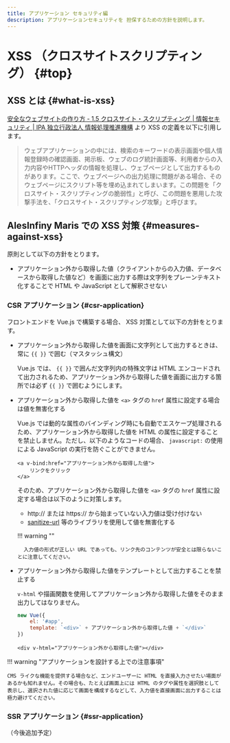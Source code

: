 ```yaml
---
title: アプリケーション セキュリティ編
description: アプリケーションセキュリティを 担保するための方針を説明します。
---
```


# XSS （クロスサイトスクリプティング） {#top}

## XSS とは {#what-is-xss}

[安全なウェブサイトの作り方 - 1.5 クロスサイト・スクリプティング | 情報セキュリティ | IPA 独立行政法人 情報処理推進機構](https://www.ipa.go.jp/security/vuln/websecurity/cross-site-scripting.html) より XSS の定義を以下に引用します。

<!-- textlint-disable -->

> ウェブアプリケーションの中には、検索のキーワードの表示画面や個人情報登録時の確認画面、掲示板、ウェブのログ統計画面等、利用者からの入力内容やHTTPヘッダの情報を処理し、ウェブページとして出力するものがあります。ここで、ウェブページへの出力処理に問題がある場合、そのウェブページにスクリプト等を埋め込まれてしまいます。この問題を「クロスサイト・スクリプティングの脆弱性」と呼び、この問題を悪用した攻撃手法を、「クロスサイト・スクリプティング攻撃」と呼びます。

<!-- textlint-enable -->

## AlesInfiny Maris での XSS 対策 {#measures-against-xss}

原則として以下の方針をとります。

- アプリケーション外から取得した値（クライアントからの入力値、データベースから取得した値など）を画面に出力する際は文字列をプレーンテキスト化することで HTML や JavaScript として解釈させない

### CSR アプリケーション {#csr-application}

フロントエンドを Vue.js で構築する場合、 XSS 対策として以下の方針をとります。

- アプリケーション外から取得した値を画面に文字列として出力するときは、常に `{{ }}` で囲む（マスタッシュ構文）

    Vue.js では、 `{{ }}` で囲んだ文字列内の特殊文字は HTML エンコードされて出力されるため、アプリケーション外から取得した値を画面に出力する箇所では必ず `{{ }}` で囲むようにします。

- アプリケーション外から取得した値を `<a>` タグの `href` 属性に設定する場合は値を無害化する

    Vue.js では動的な属性のバインディング時にも自動でエスケープ処理されるため、アプリケーション外から取得した値を HTML の属性に設定することを禁止しません。ただし、以下のようなコードの場合、 `javascript:` の使用による JavaScript の実行を防ぐことができません。

    ```vue
    <a v-bind:href="アプリケーション外から取得した値">
        リンクをクリック
    </a>
    ```

    そのため、アプリケーション外から取得した値を `<a>` タグの `href` 属性に設定する場合は以下のように対策します。

    - http:// または https:// から始まっていない入力値は受け付けない
    - [sanitize-url](https://www.npmjs.com/package/@braintree/sanitize-url) 等のライブラリを使用して値を無害化する

    !!! warning ""

        入力値の形式が正しい URL であっても、リンク先のコンテンツが安全とは限らないことに注意してください。

- アプリケーション外から取得した値をテンプレートとして出力することを禁止する

    `v-html` や描画関数を使用してアプリケーション外から取得した値をそのまま出力してはなりません。

    ```js title="XSS に対して脆弱なコード例①"
    new Vue({
        el: '#app',
        template: `<div>` + アプリケーション外から取得した値 + `</div>`
    })
    ```

    ```vue title="XSS に対して脆弱なコード例②"
    <div v-html="アプリケーション外から取得した値"></div>
    ```

!!! warning "アプリケーションを設計する上での注意事項"

    CMS ライクな機能を提供する場合など、エンドユーザーに HTML を直接入力させたい場面があるかも知れません。その場合も、たとえば画面上には HTML のタグや属性を選択肢として表示し、選択された値に応じて画面を構成するなどして、入力値を直接画面に出力することは極力避けてください。

### SSR アプリケーション {#ssr-application}

（今後追加予定）
